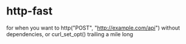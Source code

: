 # http-fast
for when you want to http("POST", "http://example.com/api") without dependencies, or curl_set_opt() trailing a mile long
